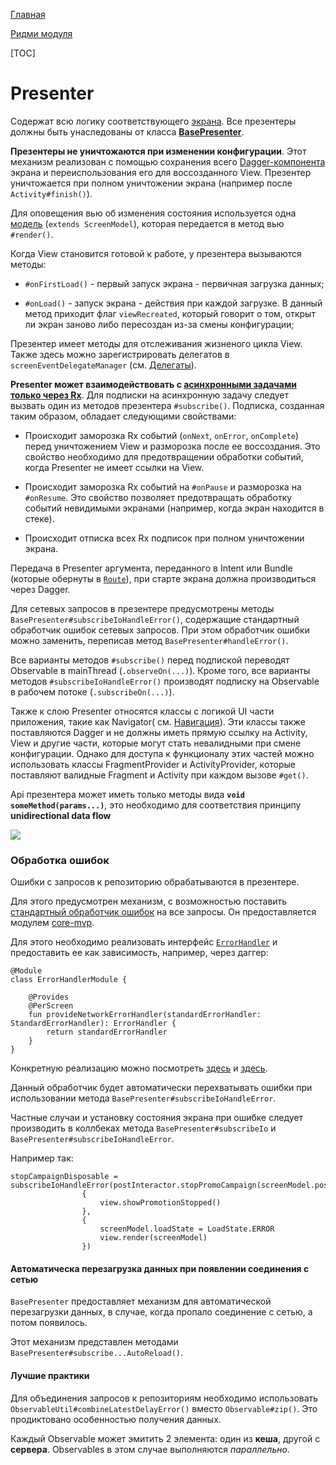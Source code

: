 [Главная](../../docs/main.md)

[Ридми модуля](../README.md)

[TOC]

# Presenter

Содержат всю логику соответствующего [экрана][view].
Все презентеры должны быть унаследованы от класса [**BasePresenter**][base].

**Презентеры не уничтожаются при изменении конфигурации**.
Этот механизм реализован с помощью сохранения всего [Dagger-компонента][configurator]
экрана и переиспользования его для воссозданного View.
Презентер уничтожается при полном уничтожении экрана (например после `Activity#finish()`).

Для оповещения вью об изменения состояния используется одна [модель][model]
(`extends ScreenModel`), которая передается в метод вью `#render()`.

Когда View становится готовой к работе, у презентера вызываются методы:

- `#onFirstLoad()` - первый запуск экрана - первичная загрузка данных;

- `#onLoad()` - запуск экрана - действия при каждой загрузке. В данный метод
приходит флаг `viewRecreated`, который говорит о том, открыт ли экран заново либо
пересоздан из-за смены конфигурации;

Презентер имеет методы для отслеживания жизненого цикла View. Также здесь
можно зарегистрировать делегатов в `screenEventDelegateManager` (см. [Делегаты][delegates]).

**Presenter может взаимодействовать с [асинхронными задачами только через Rx][async]**.
Для подписки на асинхронную задачу следует вызвать один из методов презентера `#subscribe()`.
Подписка, созданная таким образом, обладает следующими свойствами:

- Происходит заморозка Rx событий (`onNext`, `onError`, `onComplete`)
перед уничтожением View и разморозка после ее воссоздания.
Это свойство необходимо для предотвращении обработки событий,
когда Presenter не имеет ссылки на View.

- Происходит заморозка Rx событий на `#onPause` и разморозка на `#onResume`.
Это свойство позволяет предотвращать обработку событий невидимыми экранами
(например, когда экран находится в стеке).

- Происходит отписка всех Rx подписок при полном уничтожении экрана.

Передача в Presenter аргумента, переданного в Intent или Bundle (которые
обернуты в [`Route`][nav]),
при старте экрана должна производиться через Dagger.

Для сетевых запросов в презентере предусмотрены методы `BasePresenter#subscribeIoHandleError()`,
содержащие стандартный обработчик ошибок сетевых запросов.
При этом обработчик ошибки можно заменить, переписав метод `BasePresenter#handleError()`.

Все варианты методов `#subscribe()` перед подпиской переводят Observable
в mainThread (`.observeOn(...)`).
Кроме того, все варианты методов `#subscribeIoHandleError()`
производят подписку на Observable в рабочем потоке (`.subscribeOn(...)`).

Также к слою Presenter относятся классы с логикой UI части приложения,
такие как Navigator( см. [Навигация][nav]).
Эти классы также поставляются Dagger и не должны иметь прямую ссылку на Activity,
View и другие части, которые могут стать невалидными при смене конфигурации.
Однако для доступа к функционалу этих частей можно использовать классы FragmentProvider и
ActivityProvider, которые поставляют валидные Fragment и Activity при каждом вызове `#get()`.

Api презентера может иметь только методы вида **`void someMethod(params...)`**,
это необходимо для соответствия принципу **unidirectional data flow**

![](https://preview.ibb.co/jpCbUp/unidirect_dataflow.png)

### Обработка ошибок

Ошибки с запросов к репозиторию обрабатываются в презентере.

Для этого предусмотрен механизм, с возможностью поставить [стандартный обработчик
ошибок][handler] на все запросы. Он предоставляется модулем [core-mvp][mvp].

Для этого необходимо реализовать интерфейс [`ErrorHandler`][handler] и предоставить
ее как зависимость, например, через даггер:
```
@Module
class ErrorHandlerModule {

    @Provides
    @PerScreen
    fun provideNetworkErrorHandler(standardErrorHandler: StandardErrorHandler): ErrorHandler {
        return standardErrorHandler
    }
}
```

Конкретную реализацию можно посмотреть [здесь][ex1] и [здесь][ex2].

Данный обработчик будет автоматически перехватывать ошибки при использовании
метода `BasePresenter#subscribeIoHandleError`.

Частные случаи и установку состояния экрана при ошибке следует производить
в коллбеках метода `BasePresenter#subscribeIo` и `BasePresenter#subscribeIoHandleError`.

Например так:

```
stopCampaignDisposable = subscribeIoHandleError(postInteractor.stopPromoCampaign(screenModel.postId),
                {
                    view.showPromotionStopped()
                },
                {
                    screenModel.loadState = LoadState.ERROR
                    view.render(screenModel)
                })
```

#### Автоматическа перезагрузка данных при появлении соединения с сетью

`BasePresenter` предоставляет механизм для автоматической перезагрузки данных,
в случае, когда пропало соединение с сетью, а потом появилось.

Этот механизм представлен методами `BasePresenter#subscribe...AutoReload()`.

#### Лучшие практики

Для объединения запросов к репозиториям необходимо использовать
`ObservableUtil#combineLatestDelayError()` вместо `Observable#zip()`.
Это продиктовано особенностью получения данных.

Каждый Observable может эмитить 2 элемента: один из **кеша**, другой с **сервера**.
Observables в этом случае выполняются *параллельно*.

[base]: ../src/main/java/ru/surfstudio/android/core/mvp/presenter/BasePresenter.java
[view]: view.md
[model]: screen_model.md
[delegates]: ../../core-ui/README.md
[nav]: ../../docs/ui/navigation.md
[async]: ../../docs/common/async.md
[mvp]: ../README.md
[handler]: ../src/main/java/ru/surfstudio/android/core/mvp/error/ErrorHandler.java
[ex1]: ../../template/base/src/main/java/ru/surfstudio/standard/base/error/NetworkErrorHandler.kt
[ex2]: ../../template/base-ui/src/main/java/ru/surfstudio/standard/base_ui/error/StandardErrorHandler.kt
[configurator]: ../../core-mvp/docs/configurator.md
